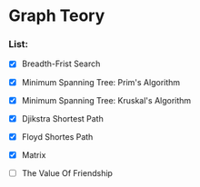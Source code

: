 # Graph Teory

### List:

- [x]  Breadth-Frist Search
- [x]  Minimum Spanning Tree: Prim's Algorithm
- [x] Minimum Spanning Tree: Kruskal's Algorithm
- [x] Djikstra Shortest Path
- [x] Floyd Shortes Path
- [x] Matrix
- [ ] The Value Of Friendship

